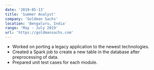 ```yaml
---
date: '2019-05-13'
title: 'Summer Analyst'
company: 'Goldman Sachs'
location: 'Bengaluru, India'
range: 'May - July 2019'
url: 'https://goldmansachs.com'
---
```


- Worked on porting a legacy application to the newest technologies.
- Created a Spark job to create a new table in the database after preprocessing of data.
- Prepared unit test cases for each module.
